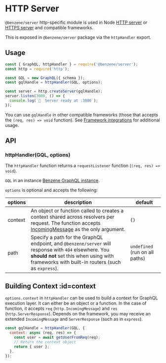 # HTTP Server

`@benzene/server` http-specific module is used in Node [HTTP server](https://nodejs.org/api/http.html) or [HTTPS server](https://nodejs.org/api/https.html) and compatible frameworks.

This is exposed in `@benzene/server` package via the `httpHandler` export.

## Usage

```js
const { GraphQL, httpHandler } = require('@benzene/server');
const http = require('http');

const GQL = new GraphQL({ schema });
const gqlHandle = httpHandler(GQL, options);

const server = http.createServer(gqlHandle);
server.listen(3000, () => {
  console.log(`🚀  Server ready at :3000`);
});
```

You can use `gqlHandle` in other compatible frameworks (those that accepts the `(req, res) => void` function). See [Framework integrations](/server/http-integration.md) for additional usage.

## API

### httpHandler(GQL, options)

The `httpHandler` function returns a `requestListener` function (`(req, res) => void`).

`GQL` in an instance [Benzene GraphQL instance](/core/#graphql).

`options` is optional and accepts the following:

| options | description | default |
|---------|-------------|---------|
| context | An object or function called to creates a context shared across resolvers per request. The function accepts [IncomingMessage](https://nodejs.org/api/http.html#http_class_http_incomingmessage) as the only argument. | `{}` |
| path | Specify a path for the GraphQL endpoint, and `@benzene/server` will response with `404` elsewhere. You **should not** set this when using with frameworks with built-in routers (such as `express`). | `undefined` (run on all paths) |

## Building Context :id=context

`options.context` in `httpHandler` can be used to build a context for GraphQL execution layer. It can either be an object or a function. In the case of function, it accepts `req` (`http.IncomingMessage`) and `res` (`http.ServerResponse`). Depends on the framework, you may receive an extended `IncomingMessage` and `ServerResponse` (such as in `express`).

```js
const gqlHandle = httpHandler(GQL, {
  context: async (req, res) => {
    const user = await getUserFromReq(req);
    // Return the context object
    return { user };
  },
});
```
